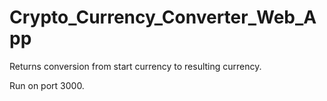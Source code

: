 # Crypto_Currency_Converter_Web_App

Returns conversion from start currency to resulting currency. 

Run on port 3000.
